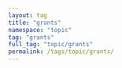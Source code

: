 ```yaml
---
layout: tag
title: "grants"
namespace: "topic"
tag: "grants"
full_tag: "topic/grants"
permalink: /tags/topic/grants/
---
```

